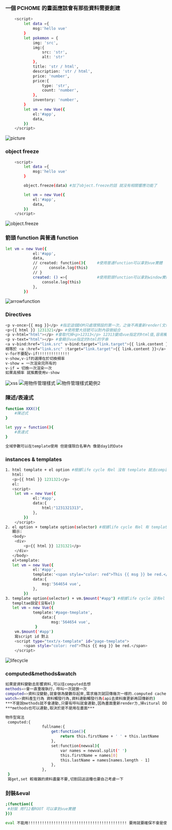 ### 一個 PCHOME 的畫面應該會有那些資料需要創建

```bash
    <script>
        let data ={
            msg:'hello vue'
        }
        let pokemon = {
            img: 'src',
            img:{
                src: 'str',
                alt: 'str'
            },
            title: 'str / html',
            description: 'str / html',
            price: 'number',
            price:{
                type: 'str',
                count: 'number',
            },
            inventory: 'number',
        }
        let vm = new Vue({
            el:'#app',
            data,
        })
    </script>
```

![](https://raw.githubusercontent.com/Terry-Hsieh/myvue/master/imgstore/1.jpg 'picture')

### object freeze

```bash
    <script>
        let data ={
            msg:'hello vue'
        }

        object.freeze(data) #加了object.freeze的話 就沒有相關響應功能了

        let vm = new Vue({
            el:'#app',
            data,
        })
    </script>
```

![](https://raw.githubusercontent.com/Terry-Hsieh/myvue/master/imgstore/2.jpg 'object.freeze')

### 箭頭 function 與普通 function

```bash
let vm = new Vue({
            el:'#app',
            data,
            // created: function(){     #使用普通function可以拿到vue實體
            //     console.log(this)
            // }
            created: () =>{             #使用箭頭function可以拿到window實體
                console.log(this)
            },
        })
```

![](https://raw.githubusercontent.com/Terry-Hsieh/myvue/master/imgstore/3.jpg 'arrowfunction')

### Directives

```bash
<p v-once>{{ msg }}</p> #指定這個DOM只處理預設的第一次，之後不再重新render(文章等等)
<p>{{ html }} 1231321</p> #使用雙大括號可以對內容做組合
<p v-html="html"></p> #會取代掉<p>12313</p> 12313變成vue指定的html值,容易觸發XSS攻擊 ,假設我塞的資料長 test:'<img src="aaa.jpg" onerror="window.alert(`omg`)"/>',
<p v-text="html"></p> #會顯示vue指定的html的字串
<a v-bind:href="link.src" v-bind:target="link.target">{{ link.content }}</a> #加了v-bind他就會幫我加上那個link了 沒有加他不知道要連動 = 做了template
相等於 <a :href="link.src" :target="link.target">{{ link.content }}</a> #v-bind縮寫就是" : "
v-for不要配v-if!!!!!!!!!!!!!!
v-show,v-if的選擇在於切換頻率
v-show = 一次渲染完所有的
v-if = 切換一次渲染一次
如果高頻率 就推薦使用v-show
```

![](https://raw.githubusercontent.com/Terry-Hsieh/myvue/master/imgstore/4.jpg 'xss')
![](https://raw.githubusercontent.com/Terry-Hsieh/myvue/master/imgstore/6.jpg '用物件管理樣式')
![](https://raw.githubusercontent.com/Terry-Hsieh/myvue/master/imgstore/7.jpg '物件管理樣式範例2')

### 陳述/表達式

```bash
function XXX(){
    #陳述式
}

let yyy = function(){
    #表達式
}

全域參數可以在template使用 但是僅限白名單內 像是day1的Date
```

### instances & templates

```bash
1. html template + el option #根據life cycle 有el 沒有 template 就去compile html裡的template >>> {{ html }}
   html:
   <p>{{ html }} 1231321</p>
   el:
   <script>
    let vm = new Vue({
            el:'#app',
            data:{
                html:"1231321313",
            },
        })
    </script>
2. el option + template option(selector) #根據life cycle 有el 有 template 就去render , 會少一層 會只剩<span>  <div>不見ㄌ 整個取代
   顯示:
   <body>
    <div>
        <p>{{ html }} 1231321</p>
    </div>
   </body>
   el+template:
   let vm = new Vue({
            el:'#app',
            template:'<span style="color: red">This {{ msg }} be red.</span>',
            data:{
                msg:'564654 vue',
            },
        })
3. template option(selector) + vm.$mount("#app") #根據life cycle 沒有el 看mount 有mount後 看有沒有template
   templtae設定(沒有el)
   let vm = new Vue({
            template:'#page-tmeplate',
                data:{
                    msg:'564654 vue',
             }
    vm.$mount('#app')
    寫script id 對上
    <script type="text/x-template" id="page-tmeplate">
        <span style="color: red">This {{ msg }} be red.</span>
    </script>
```

![](https://raw.githubusercontent.com/Terry-Hsieh/myvue/master/imgstore/5.jpg 'lifecycle')

### computed&methods&watch

```bash
如果是資料變動去影響資料,可以往computed去想
methods=>會一直重複執行，呼叫一次就做一次
computed=>資料沒變動,就會做為變數存起來,需求幾次就回傳幾次一樣的.computed cache,對於複雜的好用,資料產生資料 資料觸發資料
watch=>資料產生行為 資料觸發行為,資料連動觸發行為(api去資料庫更新再回傳新的)
***不是說methods就不會連動,只要有呼叫就會連動,因為畫面重新renderㄌ,掃vitural DOM看有沒有需要更新ㄉ***
***methods也可以連動,取決於是不是用在畫面***

物件型寫法
 computed:{
                fullname:{
                    get:function(){
                        return this.firstName + ' ' + this.lastName
                    },
                    set:function(newval){
                        var names = newval.split(' ')
                        this.firstName = names[0]
                        this.lastName = names[names.length - 1]
                    },
                },
 }
 寫get,set 較複雜的資料盡量不要,切割回送這種也要自己考慮一下
```

### 封裝&eval

```bash
;(function({
 #封裝 用f12看ROOT 可以拿到vue實體
}))

eval 不能用!!!!!!!!!!!!!!!!!!!!!!!!!!!!!!!!!!!!!!!!!!! 要用就要確保不會是使用者傳送資料進
```
